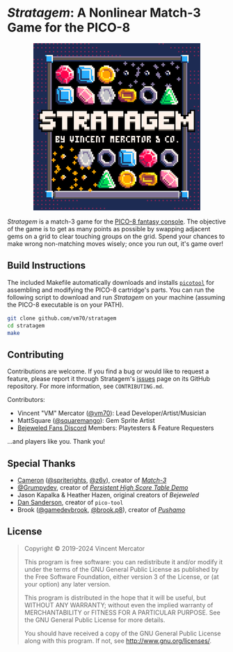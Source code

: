 # _Stratagem_: A Nonlinear Match-3 Game for the PICO-8

<div align="center">
<img src="assets/stratagem-label.png" alt="Stratagem Logo" style="image-rendering: pixelated" width=384 height=384>
</div>

_Stratagem_ is a match-3 game for the
[PICO-8 fantasy console](https://www.lexaloffle.com/pico-8.php). The objective
of the game is to get as many points as possible by swapping adjacent gems on a
grid to clear touching groups on the grid. Spend your chances to make wrong
non-matching moves wisely; once you run out, it's game over!

## Build Instructions

The included Makefile automatically downloads and installs
[`picotool`](https://www.dansanderson.com/projects/picotool/) for assembling and
modifying the PICO-8 cartridge's parts. You can run the following script to
download and run _Stratagem_ on your machine (assuming the PICO-8 executable is on
your PATH).

```bash
git clone github.com/vm70/stratagem
cd stratagem
make
```

## Contributing

Contributions are welcome. If you find a bug or would like to request a feature,
please report it through Stratagem's
[issues](https://github.com/vm70/stratagem/issues) page on its GitHub
repository. For more information, see `CONTRIBUTING.md`.

Contributors:

- Vincent "VM" Mercator ([@vm70](https://github.com/vm70/)): Lead
  Developer/Artist/Musician
- MattSquare ([@squaremango](https://github.com/squaremango)): Gem Sprite Artist
- [Bejeweled Fans Discord](https://discord.com/servers/bejeweled-fans-328339420900098048)
  Members: Playtesters & Feature Requesters

...and players like you. Thank you!

## Special Thanks

- [Cameron](https://cmrn.io/)
  ([@spriterights](https://www.lexaloffle.com/bbs/?uid=18643),
  [@z6v](https://x.com/z6v)), creator of
  [_Match-3_](https://www.lexaloffle.com/bbs/?pid=42523)
- [@Grumpydev](https://www.lexaloffle.com/bbs/?uid=31046), creator of
  [_Persistent High Score Table Demo_](https://www.lexaloffle.com/bbs/?tid=31901)
- Jason Kapalka & Heather Hazen, original creators of _Bejeweled_
- [Dan Sanderson](https://www.dansanderson.com/), creator of `pico-tool`
- Brook ([@gamedevbrook](https://twitter.com/gamedevbrook),
  [@brook.p8](https://itch.io/profile/gamedevbrook)), creator of
  [_Pushamo_](https://gamedevbrook.itch.io/pushamo)

## License

> Copyright © 2019-2024 Vincent Mercator
>
> This program is free software: you can redistribute it and/or modify it under
> the terms of the GNU General Public License as published by the Free Software
> Foundation, either version 3 of the License, or (at your option) any later
> version.
>
> This program is distributed in the hope that it will be useful, but WITHOUT
> ANY WARRANTY; without even the implied warranty of MERCHANTABILITY or FITNESS
> FOR A PARTICULAR PURPOSE. See the GNU General Public License for more details.
>
> You should have received a copy of the GNU General Public License along with
> this program. If not, see <http://www.gnu.org/licenses/>.
